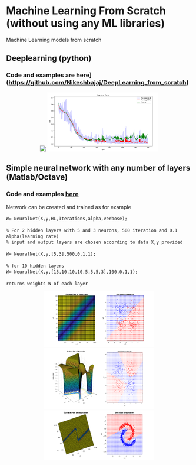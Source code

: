 # Machine Learning From Scratch (without using any ML libraries)

Machine Learning models from scratch

## Deeplearning (python)
### Code and examples are here](https://github.com/Nikeshbajaj/DeepLearning_from_scratch)
<p align="center">
<img src="https://raw.githubusercontent.com/Nikeshbajaj/DeepLearning_from_scratch/master/figures/deepnet.gif" width="300"/>
<img src="https://raw.githubusercontent.com/Nikeshbajaj/DeepLearning_from_scratch/master/figures/11.png" width="300"/>
</p>

## Simple neural network with any number of layers (Matlab/Octave) 
### Code and examples [here](https://github.com/Nikeshbajaj/MachineLearningFromScratch/tree/master/NeuralNet)

Network can be created and trained as for example
```
W= NeuralNet(X,y,HL,Iterations,alpha,verbose);

% For 2 hidden layers with 5 and 3 neurons, 500 iteration and 0.1 alpha(learning rate)
% input and output layers are chosen according to data X,y provided

W= NeuralNet(X,y,[5,3],500,0.1,1); 

% for 10 hidden layers
W= NeuralNet(X,y,[15,10,10,10,5,5,5,3],100,0.1,1);

returns weights W of each layer

```

<p align="center">
<img src="https://raw.githubusercontent.com/Nikeshbajaj/MachineLearningFromScratch/master/NeuralNet/Linear.bmp" width="300"/>
<img src="https://raw.githubusercontent.com/Nikeshbajaj/MachineLearningFromScratch/master/NeuralNet/NonLinear1.bmp" width="300"/>
<img src="https://raw.githubusercontent.com/Nikeshbajaj/MachineLearningFromScratch/master/NeuralNet/NonLinear3.bmp" width="300"/>
</p>



